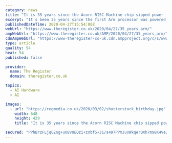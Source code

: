 ```yaml
---
category: news
title: "It is 35 years since the Acorn RISC Machine chip sipped power for the first time"
excerpt: "It's been 35 years since the first Arm processor was powered up. \"At 1pm on April 26th 1985,\" recalled Steve Furber, \"the first ARM microprocessors arrived back from the manufacturer – VTI. They were put straight into the development system which was fired up with a tweak or two and,"
publishedDateTime: 2020-04-27T15:54:00Z
webUrl: "https://www.theregister.co.uk/2020/04/27/35_years_arm/"
ampWebUrl: "https://www.theregister.co.uk/AMP/2020/04/27/35_years_arm/"
cdnAmpWebUrl: "https://www-theregister-co-uk.cdn.ampproject.org/c/s/www.theregister.co.uk/AMP/2020/04/27/35_years_arm/"
type: article
quality: 54
heat: 54
published: false

provider:
  name: The Register
  domain: theregister.co.uk

topics:
  - AI Hardware
  - AI

images:
  - url: "https://regmedia.co.uk/2020/03/02/shutterstock_birthday.jpg"
    width: 648
    height: 429
    title: "It is 35 years since the Acorn RISC Machine chip sipped power for the first time"

secured: "PPhBrzFLjq0Zng+uO8vUEQzi+zXbfS+J1/s497PPmJuVWkqerQXh7m98K4Ve2/Z2NO1Tr9+2Mq98cCR1odGlXw+9niMtsY3QQCnv6IdzbYJR/sgEthgqwMGJeX3rr2BLZD1YE7/FLCOXXauPigspECLrXO6woW7knCfzsU5a0aXo/eu8xi9521KOSKBxWChligeQJcmt0xcYCnt6uM+ERTggIQJquBnsgGZaUZVSFo5p1w1yNCPaClMUX8xc8s1zJj5s4wsdv4y/6rqkWy9scqAHuxMBrGDYZSKAWvyVE0S7u/3bU8ysZVELa41ZE0G6h/0FRSdqq5dc4gPf/txYXWejOmjqrKkXQ+/5r7oW6y+381MQPiESQj6Lxad7QOTpcdJkl0k822pM75a4ho/rNwrcUAw6B1AQg8kOj2PuXYW1UfoiOJpjz88e92KWF8yJglXN5Algb5d8RpmuuZmwzlPajeV/3jG26uFzLncKqUM=;6aSt7zDNbB4YXrlHgghjOg=="
---
```


